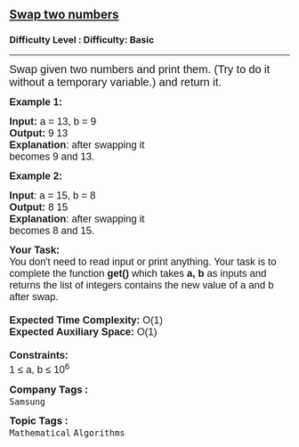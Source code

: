 <h2><a href="https://www.geeksforgeeks.org/problems/swap-two-numbers3844/1?page=2&difficulty=School&sortBy=submissions">Swap two numbers</a></h2><h3>Difficulty Level : Difficulty: Basic</h3><hr><div class="problems_problem_content__Xm_eO"><p style="font-family: Nunito, Bangla481, sans-serif;"><span style="font-size: 20px; font-family: Nunito, Bangla481, sans-serif;">Swap given two numbers and print them. (Try to do it without a temporary variable.) and return it.</span></p>
<p style="font-family: Nunito, Bangla481, sans-serif;"><span style="font-size: 18px; font-family: Nunito, Bangla481, sans-serif;"><strong style="font-family: &quot;Source Sans 3&quot;, Bangla481, sans-serif;">Example 1:</strong></span></p>
<pre style="font-family: Nunito, Bangla481, sans-serif;"><span style="font-size: 18px; font-family: Nunito, Bangla481, sans-serif;"><strong style="font-family: &quot;Source Sans 3&quot;, Bangla481, sans-serif;">Input: </strong>a = 13, b = 9
<strong style="font-family: &quot;Source Sans 3&quot;, Bangla481, sans-serif;">Output:</strong> 9 13
<strong style="font-family: &quot;Source Sans 3&quot;, Bangla481, sans-serif;">Explanation</strong>: after swapping it
becomes 9 and 13.
</span></pre>
<p style="font-family: Nunito, Bangla481, sans-serif;"><span style="font-size: 18px; font-family: Nunito, Bangla481, sans-serif;"><strong style="font-family: &quot;Source Sans 3&quot;, Bangla481, sans-serif;">Example 2:</strong></span></p>
<pre style="font-family: Nunito, Bangla481, sans-serif;"><span style="font-size: 18px; font-family: Nunito, Bangla481, sans-serif;"><strong style="font-family: &quot;Source Sans 3&quot;, Bangla481, sans-serif;">Input</strong>: a = 15, b = 8
<strong style="font-family: &quot;Source Sans 3&quot;, Bangla481, sans-serif;">Output:</strong> 8 15
<strong style="font-family: &quot;Source Sans 3&quot;, Bangla481, sans-serif;">Explanation</strong>: after swapping it
becomes 8 and 15.</span></pre>
<p style="font-family: Nunito, Bangla481, sans-serif;"><span style="font-size: 18px; font-family: Nunito, Bangla481, sans-serif;"><strong style="font-family: &quot;Source Sans 3&quot;, Bangla481, sans-serif;">Your Task:&nbsp;&nbsp;</strong><br style="font-family: Nunito, Bangla481, sans-serif;">You don't need to read input or print anything. Your task is to complete the function&nbsp;<strong style="font-family: &quot;Source Sans 3&quot;, Bangla481, sans-serif;">get()</strong>&nbsp;which takes&nbsp;<strong style="font-family: &quot;Source Sans 3&quot;, Bangla481, sans-serif;">a, b&nbsp;</strong>as inputs and returns the list of integers contains the new value of a and b after swap.<br style="font-family: Nunito, Bangla481, sans-serif;"><br style="font-family: Nunito, Bangla481, sans-serif;"><strong style="font-family: &quot;Source Sans 3&quot;, Bangla481, sans-serif;">Expected Time Complexity:</strong>&nbsp;O(1)<br style="font-family: Nunito, Bangla481, sans-serif;"><strong style="font-family: &quot;Source Sans 3&quot;, Bangla481, sans-serif;">Expected Auxiliary Space:</strong>&nbsp;O(1)<br style="font-family: Nunito, Bangla481, sans-serif;"><br style="font-family: Nunito, Bangla481, sans-serif;"><strong style="font-family: &quot;Source Sans 3&quot;, Bangla481, sans-serif;">Constraints:</strong><br style="font-family: Nunito, Bangla481, sans-serif;">1 ≤ a, b ≤ 10<sup style="font-family: Nunito, Bangla481, sans-serif;">6</sup></span></p></div><p><span style=font-size:18px><strong>Company Tags : </strong><br><code>Samsung</code>&nbsp;<br><p><span style=font-size:18px><strong>Topic Tags : </strong><br><code>Mathematical</code>&nbsp;<code>Algorithms</code>&nbsp;
